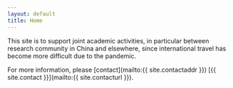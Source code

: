 ```yaml
---
layout: default
title: Home
---
```


This site is to support joint academic activities, in particular between research community in China and elsewhere, since international travel has become more difficult due to the pandemic.

For more information, please [contact](mailto:{{ site.contactaddr }}) [{{ site.contact }}](mailto:{{ site.contacturl }}).
